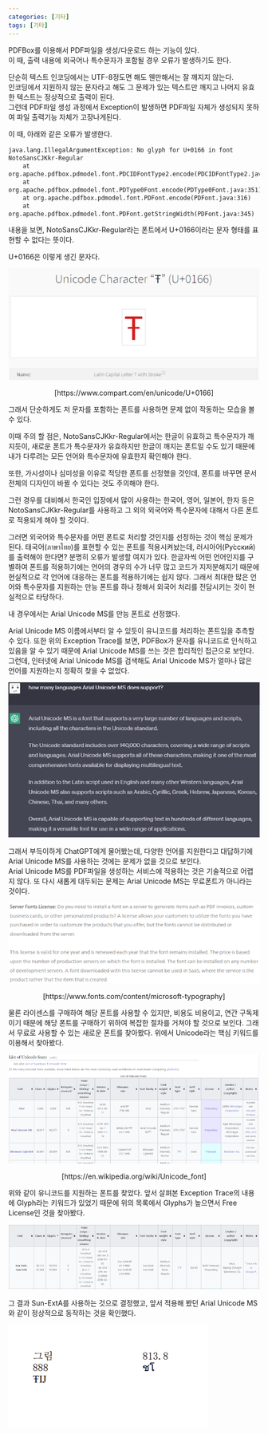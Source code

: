 ```yaml
---
categories: [기타]
tags: [기타]
---
```


PDFBox를 이용해서 PDF파일을 생성/다운로드 하는 기능이 있다.  
이 때, 출력 내용에 외국어나 특수문자가 포함될 경우 오류가 발생하기도 한다.

단순히 텍스트 인코딩에서는 UTF-8정도면 해도 웬만해서는 잘 깨지지 않는다.  
인코딩에서 지원하지 않는 문자라고 해도 그 문제가 있는 텍스트만 깨지고 나머지 유효한 텍스트는 정상적으로 출력이 된다.  
그런데 PDF파일 생성 과정에서 Exception이 발생하면 PDF파일 자체가 생성되지 못하여 파일 출력기능 자체가 고장나게된다.

이 때, 아래와 같은 오류가 발생한다.

```
java.lang.IllegalArgumentException: No glyph for U+0166 in font NotoSansCJKkr-Regular
    at org.apache.pdfbox.pdmodel.font.PDCIDFontType2.encode(PDCIDFontType2.java:400)
    at org.apache.pdfbox.pdmodel.font.PDType0Font.encode(PDType0Font.java:351)
    at org.apache.pdfbox.pdmodel.font.PDFont.encode(PDFont.java:316)
    at org.apache.pdfbox.pdmodel.font.PDFont.getStringWidth(PDFont.java:345)
```

내용을 보면, NotoSansCJKkr-Regular라는 폰트에서 U+0166이라는 문자 형태를 표현할 수 없다는 뜻이다.

U+0166은 이렇게 생긴 문자다.

![1](/assets/post/2023-04-20/01.png)  
<div style="text-align: center">[https://www.compart.com/en/unicode/U+0166]</div>

그래서 단순하게도 저 문자를 포함하는 폰트를 사용하면 문제 없이 작동하는 모습을 볼 수 있다.

이때 주의 할 점은, NotoSansCJKkr-Regular에서는 한글이 유효하고 특수문자가 깨지듯이, 새로운 폰트가 특수문자가 유효하지만 한글이 깨지는 폰트일 수도 있기 때문에 내가 다루려는 모든 언어와 특수문자에 유효한지 확인해야 한다.

또한, 가시성이나 심미성을 이유로 적당한 폰트를 선정했을 것인데, 폰트를 바꾸면 문서 전체의 디자인이 바뀔 수 있다는 것도 주의해야 한다.

그런 경우를 대비해서 한국인 입장에서 많이 사용하는 한국어, 영어, 일본어, 한자 등은 NotoSansCJKkr-Regular를 사용하고 그 외의 외국어와 특수문자에 대해서 다른 폰트로 적용되게 해야 할 것이다.

그러면 외국어와 특수문자를 어떤 폰트로 처리할 것인지를 선정하는 것이 핵심 문제가 된다. 태국어(ภาษาไทย)를 표현할 수 있는 폰트를 적용시켜놨는데, 러시아어(Ру́сский)를 출력해야 한다면? 분명히 오류가 발생할 여지가 있다. 한글자씩 어떤 언어인지를 구별하여 폰트를 적용하기에는 언어의 경우의 수가 너무 많고 코드가 지저분해지기 때문에 현실적으로 각 언어에 대응하는 폰트를 적용하기에는 쉽지 않다. 그래서 최대한 많은 언어와 특수문자를 지원하는 만능 폰트를 하나 정해서 외국어 처리를 전담시키는 것이 현실적으로 타당하다.

내 경우에서는 Arial Unicode MS를 만능 폰트로 선정했다.

Arial Unicode MS 이름에서부터 알 수 있듯이 유니코드를 처리하는 폰트임을 추측할 수 있다. 또한 위의 Exception Trace를 보면, PDFBox가 문자를 유니코드로 인식하고 있음을 알 수 있기 때문에 Arial Unicode MS를 쓰는 것은 합리적인 접근으로 보인다.
그런데, 인터넷에 Arial Unicode MS를 검색해도 Arial Unicode MS가 얼마나 많은 언어를 지원하는지 정확히 찾을 수 없었다.

![2](/assets/post/2023-04-20/02.png)


그래서 부득이하게 ChatGPT에게 물어봤는데, 다양한 언어를 지원한다고 대답하기에 Arial Unicode MS를 사용하는 것에는 문제가 없을 것으로 보인다.  
Arial Unicode MS를 PDF파일을 생성하는 서비스에 적용하는 것은 기술적으로 어렵지 않다. 또 다시 새롭게 대두되는 문제는 Arial Unicode MS는 무료폰트가 아니라는 것이다.


![3](/assets/post/2023-04-20/03.png)  
<div style="text-align: center">[https://www.fonts.com/content/microsoft-typography]</div>

물론 라이센스를 구매하여 해당 폰트를 사용할 수 있지만, 비용도 비용이고, 연간 구독제이기 때문에 해당 폰트를 구매하기 위하여 복잡한 절차를 거쳐야 할 것으로 보인다. 그래서 무료로 사용할 수 있는 새로운 폰트를 찾아봤다. 위에서 Unicode라는 핵심 키워드를 이용해서 찾아봤다.

![4](/assets/post/2023-04-20/04.png)  
<div style="text-align: center">[https://en.wikipedia.org/wiki/Unicode_font]</div>


위와 같이 유니코드를 지원하는 폰트를 찾았다. 앞서 살펴본 Exception Trace의 내용에 Glyph라는 키워드가 있었기 때문에 위의 목록에서 Glyphs가 높으면서 Free License인 것을 찾아봤다.

![5](/assets/post/2023-04-20/05.png)

그 결과 Sun-ExtA를 사용하는 것으로 결정했고, 앞서 적용해 봤던 Arial Unicode MS와 같이 정상적으로 동작하는 것을 확인했다.

![6](/assets/post/2023-04-20/06.png)
